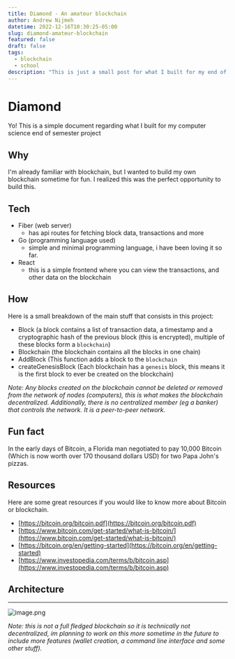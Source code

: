 ```yaml
---
title: Diamond - An amateur blockchain
author: Andrew Nijmeh
datetime: 2022-12-16T10:30:25-05:00
slug: diamond-amateur-blockchain
featured: false
draft: false
tags:
  - blockchain
  - school
description: "This is just a small post for what I built for my end of semester computer science project"
---
```


# Diamond

Yo! This is a simple document regarding what I built for my computer science end of semester project

## Why

I'm already familiar with blockchain, but I wanted to build my own blockchain sometime for fun. I realized this was the perfect opportunity to build this.

## Tech

- Fiber (web server)
   - has api routes for fetching block data, transactions and more
- Go (programming language used)
   - simple and minimal programming language, i have been loving it so far.
- React
   - this is a simple frontend where you can view the transactions, and other data on the blockchain

## How

Here is a small breakdown of the main stuff that consists in this project:

- Block (a block contains a list of transaction data, a timestamp and a cryptographic hash of the previous block (this is encrypted), multiple of these blocks form a `blockchain`)
- Blockchain (the blockchain contains all the blocks in one chain)
- AddBlock (This function adds a block to the `blockchain`
- createGenesisBlock (Each blockchain has a `genesis` block, this means it is the first block to ever be created on the blockchain)

*Note: Any blocks created on the blockchain cannot be deleted or removed from the network of nodes (computers), this is what makes the blockchain decentralized. Additionally, there is no centralized member (eg a banker) that controls the network. It is a peer-to-peer network.*

## Fun fact

In the early days of Bitcoin, a Florida man negotiated to pay 10,000 Bitcoin (Which is now worth over 170 thousand dollars USD) for two Papa John's pizzas.

## Resources

Here are some great resources if you would like to know more about Bitcoin or blockchain.

- [https://bitcoin.org/bitcoin.pdf](https://bitcoin.org/bitcoin.pdf)
- [https://www.bitcoin.com/get-started/what-is-bitcoin/](https://www.bitcoin.com/get-started/what-is-bitcoin/)
- [https://bitcoin.org/en/getting-started](https://bitcoin.org/en/getting-started)
- [https://www.investopedia.com/terms/b/bitcoin.asp](https://www.investopedia.com/terms/b/bitcoin.asp)

## Architecture

----

![image.png](https://res.craft.do/user/full/771e4d25-45f1-1b93-79cf-e5f2ff1b9cf8/doc/8D85F7C8-9BDF-4878-B70F-C80AC6F00D6B/09c9d257-fa0b-436a-8108-4e2c24ef9b52)

*Note: this is not a full fledged blockchain so it is technically not decentralized, im planning to work on this more sometime in the future to include more features (wallet creation, a command line interface and some other stuff).* 
